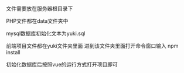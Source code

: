 文件需要放在服务器根目录下

PHP文件都在data文件夹中

mysql数据库初始化文本为yuki.sql

前端项目文件都在yuki文件夹里面
进到该文件夹里面打开命令窗口输入 npm install

初始化数据库后按照vue的运行方式打开项目即可